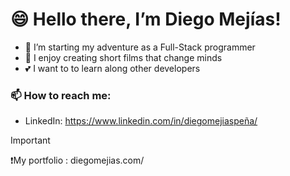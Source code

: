 #  😄  Hello there, I’m Diego Mejías! 
- 🐤 I’m starting my adventure as a Full-Stack programmer
- 🎥 I enjoy creating short films that change minds 
- 💕 I want to to learn along other developers
### 📫 How to reach me:
- LinkedIn: https://www.linkedin.com/in/diegomejiaspeña/

>[!IMPORTANT]
> ❗My portfolio : diegomejias.com/
